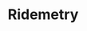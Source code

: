 ---
title: Ridemetry
description: Site web
resume:
  titre: Ridemetry
  court: Site web
identifiant:
slug:
ordre: 5
image: /img/ridemetry-site-web.jpg
i18n: fr
portfolios:
  - Site web
  - Design
link:
  external: true
  url: https://ridemetry.com
draft: true
---